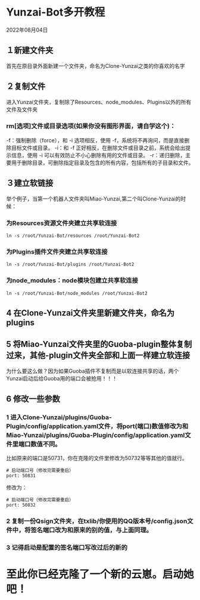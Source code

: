 # Yunzai-Bot多开教程
2022年08月04日
## １新建文件夹
首先在原目录外面新建一个文件夹，命名为Clone-Yunzai之类的你喜欢的名字
## ２复制文件
进入Yunzai文件夹，复制除了Resources、node_modules、Plugins以外的所有文件及文件夹
### rm[选项]文件或目录选项(如果你没有图形界面，请自学这个)：
-f：强制删除（force），和 -i 选项相反，使用 -f，系统将不再询问，而是直接删除目标文件或目录。
-i：和 -f 正好相反，在删除文件或目录之前，系统会给出提示信息，使用 -i 可以有效防止不小心删除有用的文件或目录。
-r：递归删除，主要用于删除目录，可删除指定目录及包含的所有内容，包括所有的子目录和文件。
## ３建立软链接
举个例子，当第一个机器人文件夹叫Miao-Yunzai,第二个叫Clone-Yunzai的时候：
### 为Resources资源文件夹建立共享软连接
    
    ln -s /root/Yunzai-Bot/resources /root/Yunzai-Bot2
### 为Plugins插件文件夹建立共享软连接
    
    ln -s /root/Yunzai-Bot/plugins /root/Yunzai-Bot2
### 为node_modules：node模块包建立共享软连接
    ln -s /root/Yunzai-Bot/node_modules /root/Yunzai-Bot2
## 4 在Clone-Yunzai文件夹里新建文件夹，命名为plugins
## 5 将Miao-Yunzai文件夹里的Guoba-plugin整体复制过来，其他-plugin文件夹全部和上面一样建立软连接
为什么要这么做？因为如果Guoba插件不复制而是以软连接共享的话，两个Yunzai启动后给Guoba用的端口会被抢用！！！
## 6 修改一些参数
### 1 进入Clone-Yunzai/plugins/Guoba-Plugin/config/application.yaml文件，将port(端口)数值修改为和Miao-Yunzai/plugins/Guoba-Plugin/config/application.yaml文件里端口数值不同。
比如原来的端口是50731，你在克隆的文件里修改为50732等等其他的值就行。
    
    # 启动端口号（修改完需要重启）
    port: 50831
修改为：
    
    # 启动端口号（修改完需要重启）
    port: 50832
### 2 复制一份Qsign文件夹，在txlib/你使用的QQ版本号/config.json文件中，将签名端口改为和原来的别的值，与上面同理。
### 3 记得启动是配置的签名端口写改过后的新的
# 至此你已经克隆了一个新的云崽。启动她吧！
